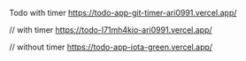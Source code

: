 Todo with timer
https://todo-app-git-timer-ari0991.vercel.app/

// with timer
https://todo-l71mh4kio-ari0991.vercel.app/

// without timer
https://todo-app-iota-green.vercel.app/

